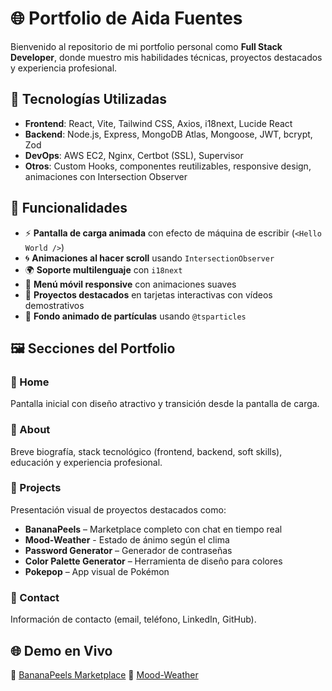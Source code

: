 # 🌐 Portfolio de Aida Fuentes

Bienvenido al repositorio de mi portfolio personal como **Full Stack Developer**, donde muestro mis habilidades técnicas, proyectos destacados y experiencia profesional.

## 🚀 Tecnologías Utilizadas

- **Frontend**: React, Vite, Tailwind CSS, Axios, i18next, Lucide React
- **Backend**: Node.js, Express, MongoDB Atlas, Mongoose, JWT, bcrypt, Zod
- **DevOps**: AWS EC2, Nginx, Certbot (SSL), Supervisor
- **Otros**: Custom Hooks, componentes reutilizables, responsive design, animaciones con Intersection Observer

## 🧠 Funcionalidades

- ⚡ **Pantalla de carga animada** con efecto de máquina de escribir (`<Hello World />`)
- 🌀 **Animaciones al hacer scroll** usando `IntersectionObserver`
- 🌍 **Soporte multilenguaje** con `i18next`
- 📱 **Menú móvil responsive** con animaciones suaves
- 🧩 **Proyectos destacados** en tarjetas interactivas con vídeos demostrativos
- 🎨 **Fondo animado de partículas** usando `@tsparticles`

## 🖼️ Secciones del Portfolio

### 🔹 Home
Pantalla inicial con diseño atractivo y transición desde la pantalla de carga.

### 🔹 About
Breve biografía, stack tecnológico (frontend, backend, soft skills), educación y experiencia profesional.

### 🔹 Projects
Presentación visual de proyectos destacados como:
- **BananaPeels** – Marketplace completo con chat en tiempo real
- **Mood-Weather** - Estado de ánimo según el clima
- **Password Generator** – Generador de contraseñas
- **Color Palette Generator** – Herramienta de diseño para colores
- **Pokepop** – App visual de Pokémon

### 🔹 Contact
Información de contacto (email, teléfono, LinkedIn, GitHub).

## 🌐 Demo en Vivo

🔗 [BananaPeels Marketplace](https://bananapeels.duckdns.org/)
🔗 [Mood-Weather](https://mood-weather-frontend.vercel.app/)



